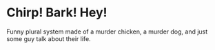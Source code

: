 # Chirp! Bark! Hey!

Funny plural system made of a murder chicken, a murder dog, and just some guy talk about their life.
